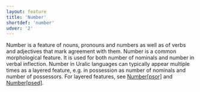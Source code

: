 ```yaml
---
layout: feature
title: 'Number'
shortdef: 'number'
udver: '2'
---
```


Number is a feature of nouns, pronouns and numbers as well as of verbs and
adjectives that mark agreement with them.
Number is a common morphological feature. It is used for both number of
nominals and number in verbal inflection. Number in Uralic languages can
typically appear multiple times as a layered feature, e.g. in possession as
number of nominals and number of possessors. For layered features, see
[Number[psor]]() and [Number[psed]]().


<!-- Interlanguage links updated So kvě 14 19:02:25 CEST 2022 -->
